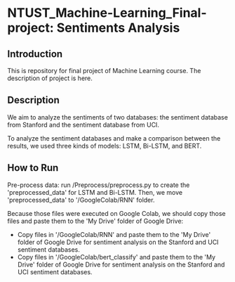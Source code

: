 # NTUST_Machine-Learning_Final-project: Sentiments Analysis

## Introduction

This is repository for final project of Machine Learning course. The description of project is here.

## Description

We aim to analyze the sentiments of two databases: the sentiment database from Stanford and the sentiment database from UCI.

To analyze the sentiment databases and make a comparison between the results, we used three kinds of models: LSTM, Bi-LSTM, and BERT.

## How to Run

Pre-process data: run /Preprocess/preprocess.py to create the 'preprocessed_data' for LSTM and Bi-LSTM. Then, we move 'preprocessed_data' to '/GoogleColab/RNN' folder.

Because those files were executed on Google Colab, we should copy those files and paste them to the 'My Drive' folder of Google Drive:
* Copy files in '/GoogleColab/RNN' and paste them to the 'My Drive' folder of Google Drive for sentiment analysis on the Stanford and UCI sentiment databases.
* Copy files in '/GoogleColab/bert_classify' and paste them to the 'My Drive' folder of Google Drive for sentiment analysis on the Stanford and UCI sentiment databases.
